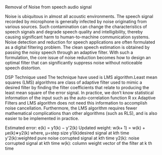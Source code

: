 Removal of Noise from speech audio signal

Noise is ubiquitous in almost all acoustic environments. The speech signal recorded by
microphone is generally infected by noise originating from various sources. Such
contamination can change the characteristics of speech signals and degrade speech quality
and intelligibility, thereby causing significant harm to human-to-machine communication
systems. Noise detection and reduction for speech applications are often formulated as a
digital filtering problem. The clean speech estimation is obtained by passing the noisy speech
through an adaptive filter. With such a formulation, the core issue of noise reduction becomes
how to design an optimal filter that can significantly suppress noise without noticeable
speech distortion.

DSP Technique used
 The technique have used is  LMS algorithm.Least mean squares (LMS) algorithms are class
of adaptive filter used to mimic a desired filter by finding the filter coefficients
that relate to producing the least mean square of the error signal. In practice,
we don’t know statistical information of the input such as the auto-correlation
function R xx Adaptive Filters and LMS algorithm does not need this
information to accomplish noise cancellation. Furthermore, the LMS
algorithm requires fewer mathematical complications than other algorithms
(such as RLS), and is also easier to be implemented in practice.

Estimated error: e(k) = y1(k) − y'2(k)
Updated weight: w(k+ 1) = w(k) + μe(k)∗y2(k)
where, μ=step size
y1(k)desired signal at kth time
y'2(k):weighted pure noise corrupted signal at kth time
y2(k): noise corrupted signal at kth time
w(k): column weight vector of the filter at k th time
